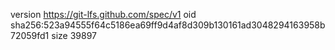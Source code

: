 version https://git-lfs.github.com/spec/v1
oid sha256:523a94555f64c5186ea69ff9d4af8d309b130161ad3048294163958b72059fd1
size 39897
